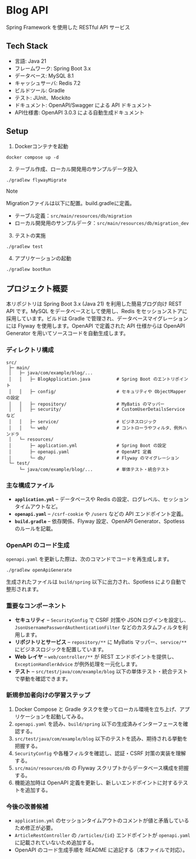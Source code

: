 # Blog API
Spring Framework を使用した RESTful API サービス

## Tech Stack
- 言語: Java 21
- フレームワーク: Spring Boot 3.x
- データベース: MySQL 8.1
- キャッシュサーバ: Redis 7.2
- ビルドツール: Gradle
- テスト: JUnit、Mockito
- ドキュメント: OpenAPI/Swagger による API ドキュメント
- API仕様書: OpenAPI 3.0.3 による自動生成ドキュメント

## Setup
1. Dockerコンテナを起動
```shell
docker compose up -d
```

2. テーブル作成、ローカル開発用のサンプルデータ投入
```shell
./gradlew flywayMigrate
```
> [!NOTE]
> Migrationファイルは以下に配置。build.gradleに定義。
> - テーブル定義：`src/main/resources/db/migration`
> - ローカル開発用のサンプルデータ：`src/main/resources/db/migration_dev`

3. テストの実施
```shell
./gradlew test
```

4. アプリケーションの起動
```shell
./gradlew bootRun
```

## プロジェクト概要
本リポジトリは Spring Boot 3.x (Java 21) を利用した簡易ブログ向け REST API です。MySQL をデータベースとして使用し、Redis をセッションストアに採用しています。ビルドは Gradle で管理され、データベースマイグレーションには Flyway を使用します。OpenAPI で定義された API 仕様からは OpenAPI Generator を用いてソースコードを自動生成します。

### ディレクトリ構成
```
src/
 ├─ main/
 │   ├─ java/com/example/blog/...
 │   │   ├─ BlogApplication.java          # Spring Boot のエントリポイント
 │   │   ├─ config/                       # セキュリティや ObjectMapper の設定
 │   │   ├─ repository/                   # MyBatis のマッパー
 │   │   ├─ security/                     # CustomUserDetailsService など
 │   │   ├─ service/                      # ビジネスロジック
 │   │   └─ web/                          # コントローラやフィルタ、例外ハンドラ
 │   └─ resources/
 │       ├─ application.yml               # Spring Boot の設定
 │       ├─ openapi.yaml                  # OpenAPI 定義
 │       └─ db/                           # Flyway のマイグレーション
 └─ test/
     └─ java/com/example/blog/...         # 単体テスト・統合テスト
```

### 主な構成ファイル
- **`application.yml`** – データベースや Redis の設定、ログレベル、セッションタイムアウトなど。
- **`openapi.yaml`** – `/csrf-cookie` や `/users` などの API エンドポイント定義。
- **`build.gradle`** – 依存関係、Flyway 設定、OpenAPI Generator、Spotless のルールを記載。

### OpenAPI のコード生成
`openapi.yaml` を更新した際は、次のコマンドでコードを再生成します。

```shell
./gradlew openApiGenerate
```

生成されたファイルは `build/spring` 以下に出力され、Spotless により自動で整形されます。

### 重要なコンポーネント
- **セキュリティ** – `SecurityConfig` で CSRF 対策や JSON ログインを設定し、`JsonUsernamePasswordAuthenticationFilter` などのカスタムフィルタを利用します。
- **リポジトリとサービス** – `repository/**` に MyBatis マッパー、`service/**` にビジネスロジックを配置しています。
- **Web レイヤ** – `web/controller/**` が REST エンドポイントを提供し、`ExceptionHandlerAdvice` が例外処理を一元化します。
- **テスト** – `src/test/java/com/example/blog` 以下の単体テスト・統合テストで挙動を確認できます。

### 新規参加者向けの学習ステップ
1. Docker Compose と Gradle タスクを使ってローカル環境を立ち上げ、アプリケーションを起動してみる。
2. `openapi.yaml` を読み、`build/spring` 以下の生成済みインターフェースを確認する。
3. `src/test/java/com/example/blog` 以下のテストを読み、期待される挙動を把握する。
4. `SecurityConfig` や各種フィルタを確認し、認証・CSRF 対策の実装を理解する。
5. `src/main/resources/db` の Flyway スクリプトからデータベース構成を把握する。
6. 機能追加時は OpenAPI 定義を更新し、新しいエンドポイントに対するテストを追加する。

### 今後の改善候補
- `application.yml` のセッションタイムアウトのコメントが値と矛盾しているため修正が必要。
- `ArticleRestController` の `/articles/{id}` エンドポイントが `openapi.yaml` に記載されていないため追加する。
- OpenAPI のコード生成手順を README に追記する（本ファイルで対応）。
